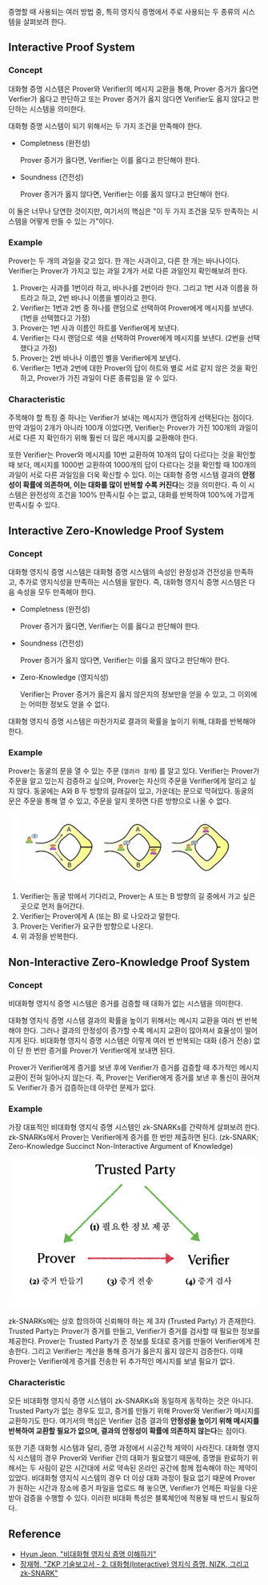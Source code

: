증명할 때 사용되는 여러 방법 중, 특히 영지식 증명에서 주로 사용되는 두 종류의 시스템을 살펴보려 한다.

## Interactive Proof System

### Concept

대화형 증명 시스템은 Prover와 Verifier의 메시지 교환을 통해, Prover 증거가 옳다면 Verfier가 옳다고 판단하고 또는 Prover 증거가 옳지 않다면 Verifier도 옳지 않다고 판단하는 시스템을 의미한다.

대화형 증명 시스템이 되기 위해서는 두 가지 조건을 만족해야 한다.

- Completness (완전성)

  Prover 증거가 옳다면, Verifier는 이를 옳다고 판단해야 한다.

- Soundness (건전성)

  Prover 증거가 옳지 않다면, Verifier는 이를 옳지 않다고 판단해야 한다.

이 둘은 너무나 당연한 것이지만, 여기서의 핵심은 "이 두 가지 조건을 모두 만족하는 시스템을 어떻게 만들 수 있는 가"이다.

### Example

Prover는 두 개의 과일을 갖고 있다. 한 개는 사과이고, 다른 한 개는 바나나이다. Verifier는 Prover가 가지고 있는 과일 2개가 서로 다른 과일인지 확인해보려 한다.

1. Prover는 사과를 1번이라 하고, 바나나를 2번이라 한다. 그리고 1번 사과 이름을 하트라고 하고, 2번 바나나 이름을 별이라고 한다.
2. Verifier는 1번과 2번 중 하나를 랜덤으로 선택하여 Prover에게 메시지를 보낸다. (1번을 선택했다고 가정)
3. Prover는 1번 사과 이름인 하트를 Verifier에게 보낸다.
4. Verifier는 다시 랜덤으로 색을 선택하여 Prover에게 메시지를 보낸다. (2번을 선택했다고 가정)
5. Prover는 2번 바나나 이름인 별을 Verifier에게 보낸다.
6. Verifier는 1번과 2번에 대한 Prover의 답이 하트와 별로 서로 같지 않은 것을 확인하고, Prover가 가진 과일이 다른 종류임을 알 수 있다.

### Characteristic

주목해야 할 특징 중 하나는 Verifier가 보내는 메시지가 랜덤하게 선택된다는 점이다. 만약 과일이 2개가 아니라 100개 이었다면, Verifier는 Prover가 가진 100개의 과일이 서로 다른 지 확인하기 위해 훨씬 더 많은 메시지를 교환해야 한다.

또한 Verifier는 Prover와 메시지를 10번 교환하여 10개의 답이 다르다는 것을 확인할 때 보다, 메시지를 1000번 교환하여 1000개의 답이 다르다는 것을 확인할 때 100개의 과일이 서로 다른 과일임을 더욱 확신할 수 있다. 이는 대화형 증명 시스템 결과의 **안정성이 확률에  의존하며, 이는 대화를 많이 반복할 수록 커진다**는 것을 의미한다. 즉 이 시스템은 완전성의 조건을 100% 만족시킬 수는 없고, 대화를 반복하여 100%에 가깝게 만족시킬 수 있다.

## Interactive Zero-Knowledge Proof System

### Concept

대화형 영지식 증명 시스템은 대화형 증명 시스템의 속성인 완정성과 건전성을 만족하고, 추가로 영지식성을 만족하는 시스템을 말한다. 즉, 대화형 영지식 증명 시스템은 다음 속성을 모두 만족해야 한다.

- Completness (완전성)

  Prover 증거가 옳다면, Verifier는 이를 옳다고 판단해야 한다.

- Soundness (건전성)

  Prover 증거가 옳지 않다면, Verifier는 이를 옳지 않다고 판단해야 한다.

- Zero-Knowledge (영지식성)

  Verifier는 Prover 증거가 옳은지 옳지 않은지의 정보만을 얻을 수 있고, 그 이외에는 어떠한 정보도 얻을 수 없다.

대화형 영지식 증명 시스템은 마찬가지로 결과의 확률을 높이기 위해, 대화를 반복해야 한다.

### Example

Prover는 동굴의 문을 열 수 있는 주문 (`열려라 참깨`) 를 알고 있다. Verifier는 Prover가 주문을 알고 있는지 검증하고 싶으며, Prover는 자신의 주문을 Verifier에게 알리고 싶지 않다. 동굴에는 A와 B 두 방향의 갈래길이 있고, 가운데는 문으로 막혀있다. 동굴의 문은 주문을 통해 열 수 있고, 주문을 알지 못하면 다른 방향으로 나올 수 없다.

![](images/ali-baba-cave.png "알리바바의 동굴")

1. Verifier는 동굴 밖에서 기다리고, Prover는 A 또는 B 방향의 길 중에서 가고 싶은 곳으로 먼저 들어간다.
2. Verifier는 Prover에게 A (또는 B) 로 나오라고 말한다.
3. Prover는 Verifier가 요구한 방향으로 나온다.
4. 위 과정을 반복한다.

## Non-Interactive Zero-Knowledge Proof System

### Concept

비대화형 영지식 증명 시스템은 증거를 검증할 때 대화가 없는 시스템을 의미한다.

대화형 영지식 증명 시스템 결과의 확률을 높이기 위해서는 메시지 교환을 여러 번 반복해야 한다. 그러나 결과의 안정성이 증가할 수록 메시지 교환이 많아져서 효율성이 떨어지게 된다. 비대화형 영지식 증명 시스템은 이렇게 여러 번 반복되는 대화 (증거 전송) 없이 단 한 번만 증거를 Prover가 Verifier에게 보내면 된다.

Prover가 Verifier에게 증거를 보낸 후에 Verifier가 증거를 검증할 때 추가적인 메시지 교환이 전혀 일어나지 않는다. 즉, Prover는 Verifier에게 증거를 보낸 후 통신이 끊어져도 Verifier가 증거 검증하는데 아무런 문제가 없다.

### Example

가장 대표적인 비대화형 영지식 증명 시스템인 zk-SNARKs를 간략하게 살펴보려 한다. zk-SNARKs에서 Prover는 Verifier에게 증거를 한 번만 제출하면 된다. (zk-SNARK; Zero-Knowledge Succinct Non-Interactive Argument of Knowledge)

![](images/zk-snark-brief-structure.png)

zk-SNARKs에는 상호 합의하여 신뢰해야 하는 제 3자 (Trusted Party) 가 존재한다. Trusted Party는 Prover가 증거를 만들고, Verifier가 증거를 검사할 때 필요한 정보를 제공한다. Prover는 Trusted Party가 준 정보를 토대로 증거를 만들어 Verifier에게 전송한다. 그리고 Verifier는 계산을 통해 증거가 옳은지 옳지 않은지 검증한다. 이때 Prover는 Verifier에게 증거를 전송한 뒤 추가적인 메시지를 보낼 필요가 없다.

### Characteristic

모든 비대화형 영지식 증명 시스템이 zk-SNARKs와 동일하게 동작하는 것은 아니다. Trusted Party가 없는 경우도 있고, 증거를 만들기 위해 Prover와 Verifier가 메시지를 교환하기도 한다. 여기서의 핵심은 Verifier 검증 결과의 **안정성을 높이기 위해 메시지를 반복하여 교환할 필요가 없으며, 결과의 안정성이 확률에 의존하지 않는다**는 점이다.

또한 기존 대화형 시스템과 달리, 증명 과정에서 시공간적 제약이 사라진다. 대화형 영지식 시스템의 경우 Prover와 Verifier 간의 대화가 필요했기 때문에, 증명을 완료하기 위해서는 두 사림이 같은 시간대에 서로 약속된 온라인 공간에 함께 접속해야 하는 제약이 있었다. 비대화형 영지식 시스템의 경우 더 이상 대화 과정이 필요 없기 때문에 Prover가 원하는 시간과 장소에 증거 파일을 업로드 해 놓으면, Verifier가 언제든 파일을 다운 받아 검증을 수행할 수 있다. 이러한 비대화 특성은 블록체인에 적용될 때 반드시 필요하다.

## Reference

- [Hyun Jeon, "비대화형 영지식 증명 이해하기"](https://hyun-jeong.medium.com/%EC%B6%94%EA%B0%80-%EB%B9%84%EB%8C%80%ED%99%94%ED%98%95-%EC%98%81%EC%A7%80%EC%8B%9D-%EC%A6%9D%EB%AA%85-%EC%9D%B4%ED%95%B4%ED%95%98%EA%B8%B0-6452fa5db079)
- [장재혁, "ZKP 기술보고서 - 2. 대화형(Interactive) 영지식 증명, NIZK, 그리고 zk-SNARK"](https://blog.onther.io/zkp/2-Interactive-zero-knowledge-Proof,-NIZK,-zk-Snark/)

